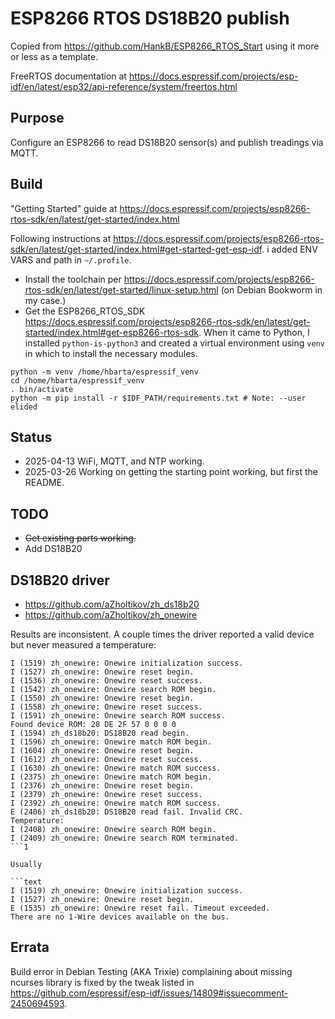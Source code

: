 # ESP8266 RTOS DS18B20 publish

Copied from <https://github.com/HankB/ESP8266_RTOS_Start> using it more or less as a template.

FreeRTOS documentation at <https://docs.espressif.com/projects/esp-idf/en/latest/esp32/api-reference/system/freertos.html>

## Purpose

Configure an ESP8266 to read DS18B20 sensor(s) and publish treadings via MQTT.

## Build

"Getting Started" guide at <https://docs.espressif.com/projects/esp8266-rtos-sdk/en/latest/get-started/index.html>

Following instructions at <https://docs.espressif.com/projects/esp8266-rtos-sdk/en/latest/get-started/index.html#get-started-get-esp-idf>. i added ENV VARS and path in `~/.profile`.

* Install the toolchain per <https://docs.espressif.com/projects/esp8266-rtos-sdk/en/latest/get-started/linux-setup.html> (on Debian Bookworm in my case.)
* Get the ESP8266_RTOS_SDK <https://docs.espressif.com/projects/esp8266-rtos-sdk/en/latest/get-started/index.html#get-esp8266-rtos-sdk>. When it came to Python, I installed `python-is-python3` and created a virtual environment using `venv` in which to install the necessary modules.

```text
python -m venv /home/hbarta/espressif_venv
cd /home/hbarta/espressif_venv
. bin/activate
python -m pip install -r $IDF_PATH/requirements.txt # Note: --user elided
```

## Status

* 2025-04-13 WiFi, MQTT, and NTP working.
* 2025-03-26 Working on getting the starting point working, but first the README.

## TODO

* ~~Get existing parts working.~~
* Add DS18B20

## DS18B20 driver

* <https://github.com/aZholtikov/zh_ds18b20>
* <https://github.com/aZholtikov/zh_onewire>

Results are inconsistent. A couple times the driver reported a valid device but never measured a temperature:

```text
I (1519) zh_onewire: Onewire initialization success.
I (1527) zh_onewire: Onewire reset begin.
I (1536) zh_onewire: Onewire reset success.
I (1542) zh_onewire: Onewire search ROM begin.
I (1550) zh_onewire: Onewire reset begin.
I (1558) zh_onewire: Onewire reset success.
I (1591) zh_onewire: Onewire search ROM success.
Found device ROM: 28 DE 2F 57 0 0 0 0 
I (1594) zh_ds18b20: DS18B20 read begin.
I (1596) zh_onewire: Onewire match ROM begin.
I (1604) zh_onewire: Onewire reset begin.
I (1612) zh_onewire: Onewire reset success.
I (1630) zh_onewire: Onewire match ROM success.
I (2375) zh_onewire: Onewire match ROM begin.
I (2376) zh_onewire: Onewire reset begin.
I (2379) zh_onewire: Onewire reset success.
I (2392) zh_onewire: Onewire match ROM success.
E (2406) zh_ds18b20: DS18B20 read fail. Invalid CRC.
Temperature: 
I (2408) zh_onewire: Onewire search ROM begin.
I (2409) zh_onewire: Onewire search ROM terminated.
```1

Usually

```text
I (1519) zh_onewire: Onewire initialization success.
I (1527) zh_onewire: Onewire reset begin.
E (1535) zh_onewire: Onewire reset fail. Timeout exceeded.
There are no 1-Wire devices available on the bus.
```

## Errata

Build error in Debian Testing (AKA Trixie) complaining about missing ncurses library is fixed by the tweak listed in <https://github.com/espressif/esp-idf/issues/14809#issuecomment-2450694593>.
